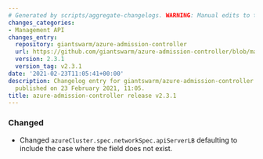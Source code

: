 ```yaml
---
# Generated by scripts/aggregate-changelogs. WARNING: Manual edits to this files will be overwritten.
changes_categories:
- Management API
changes_entry:
  repository: giantswarm/azure-admission-controller
  url: https://github.com/giantswarm/azure-admission-controller/blob/master/CHANGELOG.md#231---2021-02-23
  version: 2.3.1
  version_tag: v2.3.1
date: '2021-02-23T11:05:41+00:00'
description: Changelog entry for giantswarm/azure-admission-controller version 2.3.1,
  published on 23 February 2021, 11:05.
title: azure-admission-controller release v2.3.1
---
```


### Changed
- Changed `azureCluster.spec.networkSpec.apiServerLB` defaulting to include the case where the field does not exist.
